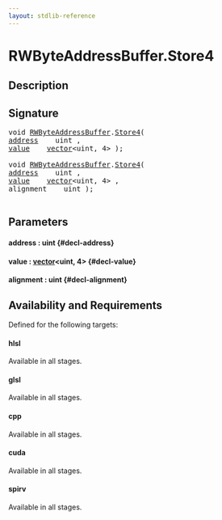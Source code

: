 ```yaml
---
layout: stdlib-reference
---
```


# RWByteAddressBuffer\.Store4

## Description





## Signature 

<pre>
void <a href="/stdlib-reference/types/RWByteAddressBuffer/index" class="code_type">RWByteAddressBuffer</a>.<a href="/stdlib-reference/types/RWByteAddressBuffer/Store4">Store4</a>(
<a href="/stdlib-reference/types/RWByteAddressBuffer/Store4#decl-address" class="code_param">address</a>    uint ,
<a href="/stdlib-reference/types/RWByteAddressBuffer/Store4#decl-value" class="code_param">value</a>    <a href="/stdlib-reference/types/vector/index" class="code_type">vector</a>&lt;uint, 4&gt; );

void <a href="/stdlib-reference/types/RWByteAddressBuffer/index" class="code_type">RWByteAddressBuffer</a>.<a href="/stdlib-reference/types/RWByteAddressBuffer/Store4">Store4</a>(
<a href="/stdlib-reference/types/RWByteAddressBuffer/Store4#decl-address" class="code_param">address</a>    uint ,
<a href="/stdlib-reference/types/RWByteAddressBuffer/Store4#decl-value" class="code_param">value</a>    <a href="/stdlib-reference/types/vector/index" class="code_type">vector</a>&lt;uint, 4&gt; ,
alignment    uint );

</pre>

## Parameters

#### address  : uint {#decl-address}
#### value  : [vector](/stdlib-reference/types/vector/index)\<uint, 4\> {#decl-value}
#### alignment  : uint {#decl-alignment}

## Availability and Requirements

Defined for the following targets:

#### hlsl
Available in all stages.

#### glsl
Available in all stages.

#### cpp
Available in all stages.

#### cuda
Available in all stages.

#### spirv
Available in all stages.




